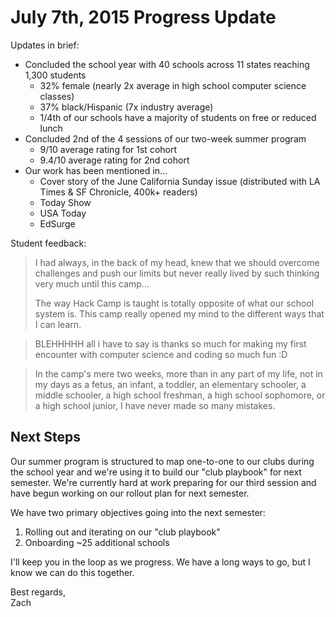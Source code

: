 # July 7th, 2015 Progress Update

Updates in brief:

- Concluded the school year with 40 schools across 11 states reaching 1,300
  students
  - 32% female (nearly 2x average in high school computer science classes)
  - 37% black/Hispanic (7x industry average)
  - 1/4th of our schools have a majority of students on free or reduced lunch
- Concluded 2nd of the 4 sessions of our two-week summer program
  - 9/10 average rating for 1st cohort
  - 9.4/10 average rating for 2nd cohort
- Our work has been mentioned in...
  - Cover story of the June California Sunday issue (distributed with LA Times &
    SF Chronicle, 400k+ readers)
  - Today Show
  - USA Today
  - EdSurge

Student feedback:

> I had always, in the back of my head, knew that we should overcome challenges
> and push our limits but never really lived by such thinking very much until
> this camp...
>
> The way Hack Camp is taught is totally opposite of what our school system is.
> This camp really opened my mind to the different ways that I can learn.

<!-- -->
> BLEHHHHH all i have to say is thanks so much for making my first encounter
> with computer science and coding so much fun :D

<!-- -->
> In the camp's mere two weeks, more than in any part of my life, not in my days
> as a fetus, an infant, a toddler, an elementary schooler, a middle schooler, a
> high school freshman, a high school sophomore, or a high school junior, I have
> never made so many mistakes.

## Next Steps

Our summer program is structured to map one-to-one to our clubs during the
school year and we're using it to build our "club playbook" for next semester.
We're currently hard at work preparing for our third session and have begun
working on our rollout plan for next semester.

We have two primary objectives going into the next semester:

1. Rolling out and iterating on our "club playbook"
2. Onboarding ~25 additional schools

I'll keep you in the loop as we progress. We have a long ways to go, but I know
we can do this together.

Best regards,  
Zach
